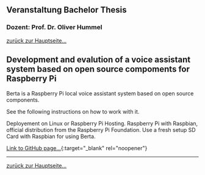 ## Veranstaltung Bachelor Thesis
### Dozent: Prof. Dr. Oliver Hummel

[zurück zur Hauptseite...](https://informatik-mannheim.github.io/iExpo-Sommer-2021/)

## Development and evalution of a voice assistant system based on open source compoments for Raspberry Pi

Berta is a Raspberry Pi local voice assistant system based on open source components.

See the following instructions on how to work with it.

Deployement on Linux or Raspberry Pi Hosting. Raspberry Pi with Raspbian, official distribution from the Raspberry Pi Foundation. Use a fresh setup SD Card with Raspbian for using Berta.

[Link to GitHub page...](https://github.com/PassionPlus/berta){:target="_blank" rel="noopener"}

---

[zurück zur Hauptseite...](https://informatik-mannheim.github.io/iExpo-Sommer-2021/)


  
  

